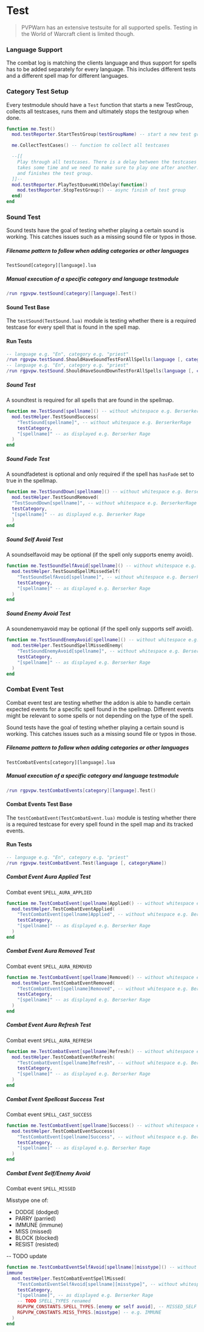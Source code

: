 # Test

> PVPWarn has an extensive testsuite for all supported spells. Testing in the World of Warcraft client is limited though.

### Language Support

The combat log is matching the clients language and thus support for spells has to be added separately for every language. This includes different tests and a different spell map for different languages.

### Category Test Setup

Every testmodule should have a `Test` function that starts a new TestGroup, collects all testcases, runs them and ultimately stops the testgroup when done.

```lua
function me.Test()
  mod.testReporter.StartTestGroup(testGroupName) -- start a new test group

  me.CollectTestCases() -- function to collect all testcases

  --[[
    Play through all testcases. There is a delay between the testcases because playing a soundfile
    takes some time and we need to make sure to play one after another. Once where done the callback is invoked
    and finishes the test group.
  ]]--
  mod.testReporter.PlayTestQueueWithDelay(function()
    mod.testReporter.StopTestGroup() -- async finish of test group
  end)
end
```

### Sound Test

Sound tests have the goal of testing whether playing a certain sound is working. This catches issues such as a missing sound file or typos in those.

#####  Filename pattern to follow when adding categories or other languages

```
TestSound[category][language].lua
```

##### Manual execution of a specific category and language testmodule

```lua
/run rgpvpw.testSound[category][language].Test()
```

#### Sound Test Base

The `testSound(TestSound.lua)` module is testing whether there is a required testcase for every spell that is
found in the spell map.

#### Run Tests

```lua
-- language e.g. "En", category e.g. "priest"
/run rgpvpw.testSound.ShouldHaveSoundTestForAllSpells(language [, categoryName])
-- language e.g. "En", category e.g. "priest"
/run rgpvpw.testSound.ShouldHaveSoundDownTestForAllSpells(language [, categoryName])
```

##### Sound Test

A soundtest is required for all spells that are found in the spellmap.

```lua
function me.TestSound[spellname]() -- without whitespace e.g. BerserkerRage
  mod.testHelper.TestSoundSuccess(
    "TestSound[spellname]", -- without whitespace e.g. BerserkerRage
    testCategory,
    "[spellname]" -- as displayed e.g. Berserker Rage
  )
end
```

##### Sound Fade Test

A soundfadetest is optional and only required if the spell has `hasFade` set to true in the spellmap.

```lua
function me.TestSoundDown[spellname]() -- without whitespace e.g. BerserkerRage
  mod.testHelper.TestSoundRemoved(
  "TestSoundDown[spellname]", -- without whitespace e.g. BerserkerRage
  testCategory,
  "[spellname]" -- as displayed e.g. Berserker Rage
  )
end
```

##### Sound Self Avoid Test

A soundselfavoid may be optional (if the spell only supports enemy avoid).

```lua
function me.TestSoundSelfAvoid[spellname]() -- without whitespace e.g. BerserkerRage
  mod.testHelper.TestSoundSpellMissedSelf(
    "TestSoundSelfAvoid[spellname]", -- without whitespace e.g. BerserkerRage
    testCategory,
    "[spellname]" -- as displayed e.g. Berserker Rage
  )
end
```

##### Sound Enemy Avoid Test

A soundenemyavoid may be optional (if the spell only supports self avoid).

```lua
function me.TestSoundEnemyAvoid[spellname]() -- without whitespace e.g. BerserkerRage
  mod.testHelper.TestSoundSpellMissedEnemy(
    "TestSoundEnemyAvoid[spellname]", -- without whitespace e.g. BerserkerRage
    testCategory,
    "[spellname]" -- as displayed e.g. Berserker Rage
  )
end
```

### Combat Event Test

Combat event test are testing whether the addon is able to handle certain expected events for a specific spell found in the spellmap. Different events might be relevant to some spells or not depending on the type of the spell.

Sound tests have the goal of testing whether playing a certain sound is working. This catches issues such as a missing sound file or typos in those.

#####  Filename pattern to follow when adding categories or other languages

```
TestCombatEvents[category][language].lua
```
##### Manual execution of a specific category and language testmodule

```lua
/run rgpvpw.testCombatEvents[category][language].Test()
```

#### Combat Events Test Base

The `testCombatEvent(TestCombatEvent.lua)` module is testing whether there is a required testcase for every
spell found in the spell map and its tracked events.

#### Run Tests

```lua
-- language e.g. "En", category e.g. "priest"
/run rgpvpw.testCombatEvent.Test(language [, categoryName])
```

##### Combat Event Aura Applied Test

Combat event `SPELL_AURA_APPLIED`

```lua
function me.TestCombatEvent[spellname]Applied() -- without whitespace e.g. BerserkerRage
  mod.testHelper.TestCombatEventApplied(
    "TestCombatEvent[spellname]Applied", -- without whitespace e.g. BerserkerRage
    testCategory,
    "[spellname]" -- as displayed e.g. Berserker Rage
  )
end
```

##### Combat Event Aura Removed Test

Combat event `SPELL_AURA_REMOVED`

```lua
function me.TestCombatEvent[spellname]Removed() -- without whitespace e.g. BerserkerRage
  mod.testHelper.TestCombatEventRemoved(
    "TestCombatEvent[spellname]Removed", -- without whitespace e.g. BerserkerRage
    testCategory,
    "[spellname]" -- as displayed e.g. Berserker Rage
  )
end
```

##### Combat Event Aura Refresh Test

Combat event `SPELL_AURA_REFRESH`

```lua
function me.TestCombatEvent[spellname]Refresh() -- without whitespace e.g. BerserkerRage
  mod.testHelper.TestCombatEventRefresh(
    "TestCombatEvent[spellname]Refresh", -- without whitespace e.g. BerserkerRage
    testCategory,
    "[spellname]" -- as displayed e.g. Berserker Rage
  )
end
```

##### Combat Event Spellcast Success Test

Combat event `SPELL_CAST_SUCCESS`

```lua
function me.TestCombatEvent[spellname]Success() -- without whitespace e.g. BerserkerRage
  mod.testHelper.TestCombatEventSuccess(
    "TestCombatEvent[spellname]Success", -- without whitespace e.g. BerserkerRage
    testCategory,
    "[spellname]" -- as displayed e.g. Berserker Rage
  )
end
```

##### Combat Event Self/Enemy Avoid

Combat event `SPELL_MISSED`

Misstype one of:

* DODGE (dodged)
* PARRY (parried)
* IMMUNE (immune)
* MISS (missed)
* BLOCK (blocked)
* RESIST (resisted)

-- TODO update
```lua
function me.TestCombatEventSelfAvoid[spellname][misstype]() -- without whitespace e.g. BerserkerRage / miss type e.g
immune
  mod.testHelper.TestCombatEventSpellMissed(
    "TestCombatEventSelfAvoid[spellname][misstype]", -- without whitespace e.g. BerserkerRage / miss type e.g immune
    testCategory,
    "[spellname]", -- as displayed e.g. Berserker Rage
    -- TODO SPELL_TYPES renamed
    RGPVPW_CONSTANTS.SPELL_TYPES.[enemy or self avoid], -- MISSED_SELF / MISSED_ENEMY
    RGPVPW_CONSTANTS.MISS_TYPES.[misstype] -- e.g. IMMUNE
  )
end
```
